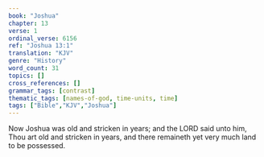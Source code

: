 ```yaml
---
book: "Joshua"
chapter: 13
verse: 1
ordinal_verse: 6156
ref: "Joshua 13:1"
translation: "KJV"
genre: "History"
word_count: 31
topics: []
cross_references: []
grammar_tags: [contrast]
thematic_tags: [names-of-god, time-units, time]
tags: ["Bible","KJV","Joshua"]
---
```

Now Joshua was old and stricken in years; and the LORD said unto him, Thou art old and stricken in years, and there remaineth yet very much land to be possessed.
